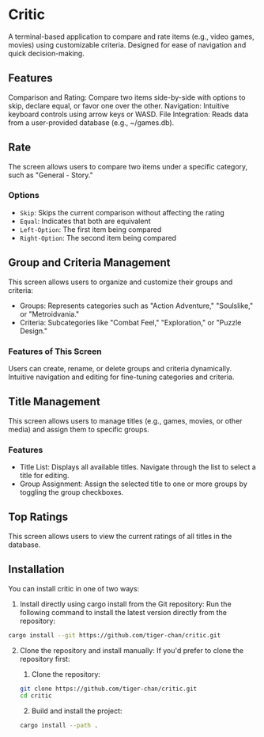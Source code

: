 # Critic
A terminal-based application to compare and rate items (e.g., video games,
movies) using customizable criteria. Designed for ease of navigation and
quick decision-making.

## Features
Comparison and Rating: Compare two items side-by-side with options to skip,
 declare equal, or favor one over the other.
Navigation: Intuitive keyboard controls using arrow keys or WASD.
File Integration: Reads data from a user-provided database (e.g., ~/games.db).

## Rate
The screen allows users to compare two items under a specific category,
such as "General - Story."

### Options

- `Skip`: Skips the current comparison without affecting the rating
- `Equal`: Indicates that both are equivalent
- `Left-Option`: The first item being compared
- `Right-Option`: The second item being compared

## Group and Criteria Management
This screen allows users to organize and customize their groups and criteria:

- Groups: Represents categories such as "Action Adventure," "Soulslike," or
"Metroidvania."
- Criteria: Subcategories like "Combat Feel," "Exploration," or "Puzzle Design."

### Features of This Screen
Users can create, rename, or delete groups and criteria dynamically.
Intuitive navigation and editing for fine-tuning categories and criteria.

## Title Management
This screen allows users to manage titles (e.g., games, movies, or other media)
and assign them to specific groups.

### Features
- Title List: Displays all available titles. Navigate through the list to select a title for editing.
- Group Assignment: Assign the selected title to one or more groups by toggling the group checkboxes.

## Top Ratings
This screen allows users to view the current ratings of all titles in the
database.

## Installation
You can install critic in one of two ways:

1. Install directly using cargo install from the Git repository:
Run the following command to install the latest version directly from the repository:

```bash
cargo install --git https://github.com/tiger-chan/critic.git
```

2. Clone the repository and install manually:
If you'd prefer to clone the repository first:

    1. Clone the repository:
    ```bash
    git clone https://github.com/tiger-chan/critic.git
    cd critic
    ```

    2. Build and install the project:
    ```bash
    cargo install --path .
    ```
